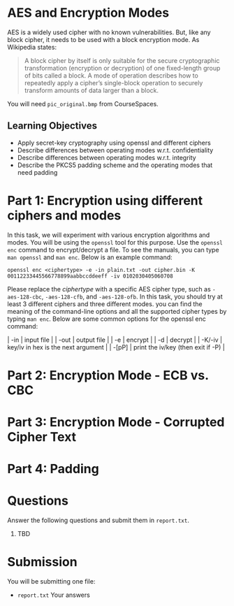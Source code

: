 # AES and Encryption Modes #

AES is a widely used cipher with no known vulnerabilities. But, like any block cipher, it needs to be used with a block encryption mode. As Wikipedia states:

> A block cipher by itself is only suitable for the secure cryptographic transformation (encryption or decryption) of one fixed-length group of bits called a block. A mode of operation describes how to repeatedly apply a cipher’s single-block operation to securely transform amounts of data larger than a block.

You will need `pic_original.bmp` from CourseSpaces.

## Learning Objectives ##

- Apply secret-key cryptography using openssl and different ciphers
- Describe differences between operating modes w.r.t. confidentiality
- Describe differences between operating modes w.r.t. integrity
- Describe the PKCS5 padding scheme and the operating modes that need padding

# Part 1: Encryption using different ciphers and modes #

In this task, we will experiment with various encryption algorithms and modes. You will be using the `openssl` tool for this purpose. Use the `openssl enc` command to encrypt/decrypt a file. To see the manuals, you can type `man openssl` and `man enc`. Below is an example command:

	openssl enc <ciphertype> -e -in plain.txt -out cipher.bin -K 00112233445566778899aabbccddeeff -iv 0102030405060708

Please replace the *ciphertype* with a specific AES cipher type, such as `-aes-128-cbc`, `-aes-128-cfb`, and `-aes-128-ofb`. In this task, you should try at least 3 different ciphers and three different modes. you can find the meaning of the command-line options and all the supported cipher types by typing `man enc`. Below are some common options for the openssl enc command:

| -in <file> | input file |
| -out <file> | output file |
| -e | encrypt |
| -d | decrypt |
| -K/-iv | key/iv in hex is the next argument |
| -[pP] | print the iv/key (then exit if -P) |

# Part 2: Encryption Mode - ECB vs. CBC #

# Part 3: Encryption Mode - Corrupted Cipher Text #

# Part 4: Padding #

# Questions #

Answer the following questions and submit them in `report.txt`.

1. TBD

# Submission #

You will be submitting one file:

- `report.txt` Your answers
